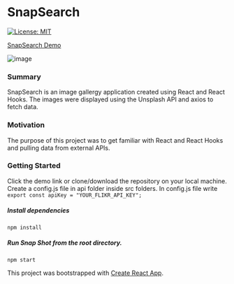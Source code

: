 # SnapSearch
[![License: MIT](https://img.shields.io/badge/License-MIT-yellow.svg)](https://opensource.org/licenses/MIT)

[SnapSearch Demo](https://nanoparty.github.io/SnapSearch/)

![image](https://user-images.githubusercontent.com/39596241/120122157-27eb5280-c175-11eb-9596-42be7e3aea2b.png)

### Summary

SnapSearch is an image gallergy application created using React and React Hooks. The images were displayed using the Unsplash API and axios to fetch data.

### Motivation

The purpose of this project was to get familiar with React and React Hooks and pulling data from external APIs.

### Getting Started

Click the demo link or clone/download the repository on your local machine.
Create a config.js file in api folder inside src folders. In config.js file write
`export const apiKey = "YOUR_FLIKR_API_KEY";`

##### Install dependencies

`npm install`

##### Run Snap Shot from the root directory.

`npm start`

This project was bootstrapped with [Create React App](https://github.com/facebook/create-react-app).




